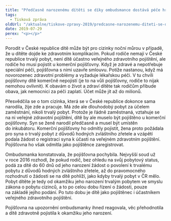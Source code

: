 ```yaml
---
title: "Předčasně narozenému dítěti se díky ombudsmance dostává péče hrazené pojišťovnou"
tags:
  - Tisková zpráva
oldUrl: "/aktualne/tiskove-zpravy-2019/predcasne-narozenemu-diteti-se-diky-ombudsmance-dostava-pece-hrazene-pojistovnou"
date: 2019-07-29
perex: "<p></p>"
---
```


<!-- imported from the old website -->

<p>Porodit v České republice dítě může být pro cizinky noční můrou v případě, že u dítěte dojde ke zdravotním komplikacím. Pokud rodiče nemají v České republice trvalý pobyt, není dítě účastno veřejného zdravotního pojištění, ale rodiče ho musí pojistit u komerční pojišťovny. Když je zdravé a nepotřebuje speciální péči, pojišťovna s nimi uzavře smlouvu. Potíže nastanou, když má novorozenec zdravotní problémy a vyžaduje lékařskou péči. V tu chvíli pojišťovny dítě komerčně nepojistí (je to na vůli pojišťovny, rodiče to nijak nemohou ovlivnit). K obavám o život a zdraví dítěte tak rodičům přibude obava, jak nemocnici za péči zaplatí. Účet může jít až do milionů. </p> <p>Přesvědčila se o tom cizinka, která se v České republice dokonce sama narodila, žije zde a pracuje. Má zde ale dlouhodobý pobyt za účelem zaměstnání, nikoli trvalý pobyt. Protože je řádně zaměstnaná, vztahuje se na ni veřejné zdravotní pojištění, dítě by ale muselo být pojištěno u komerční pojišťovny. Syn se ženě narodil předčasně a musel být umístěn do inkubátoru. Komerční pojišťovny ho odmítly pojistit, žena proto požádala pro syna o trvalý pobyt z důvodů hodných zvláštního zřetele a vzápětí podala žádost o registraci syna k účasti na veřejném zdravotním pojištění. Pojišťovna ho však odmítla jako pojištěnce zaregistrovat.</p> <p>Ombudsmanka konstatovala, že pojišťovna pochybila. Nejvyšší soud už v roce 2016 rozhodl, že pokud rodič, bez ohledu na svůj pobytový status, podá za dítě do 60 dnů od jeho narození žádost o povolení k trvalému pobytu z důvodů hodných zvláštního zřetele, až do pravomocného rozhodnutí o žádosti se na dítě pohlíží, jako kdyby trvalý pobyt v ČR mělo. Pobyt dítěte je tedy od okamžiku jeho narození trvalým pobytem ve smyslu zákona o pobytu cizinců, a to po celou dobu řízení o žádosti, pouze na základě jejího podání. Po tuto dobu je dítě jako pojištěnec i účastníkem veřejného zdravotního pojištění.</p> Pojišťovna na upozornění ombudsmanky ihned reagovala, věc přehodnotila a dítě zdravotně pojistila k okamžiku jeho narození.
